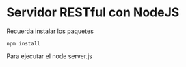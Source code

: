 # Servidor RESTful con NodeJS

Recuerda instalar los paquetes

```
npm install
```
Para ejecutar el node server.js
